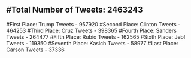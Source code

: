 #Total Number of Tweets: 2463243 
---
#First Place: Trump Tweets - 957920
#Second Place: Clinton Tweets - 464253
#Third Place: Cruz Tweets - 398365
#Fourth Place: Sanders Tweets - 264477
#Fifth Place: Rubio Tweets - 162565
#Sixth Place: Jeb! Tweets - 119350
#Seventh Place: Kasich Tweets - 58977
#Last Place: Carson Tweets - 37336
